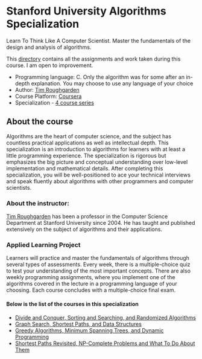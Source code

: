 # Stanford University Algorithms Specialization

Learn To Think Like A Computer Scientist. Master the fundamentals of the design and analysis of algorithms.

This [directory](stanford) contains all the assignments and work taken during this course. I am open to improvement.

- Programming language: C. Only the algorithm was for some after an in-depth explanation. You may choose to use any language of your choice
- Author: [Tim Roughgarden](https://www.coursera.org/instructor/~768)
- Course Platform: [Coursera](https://www.coursera.org)
- Specialization - [4 course series](https://www.coursera.org/specializations/algorithms)

## About the course

Algorithms are the heart of computer science, and the subject has countless practical applications as well as intellectual depth. This specialization is an introduction to algorithms for learners with at least a little programming experience. The specialization is rigorous but emphasizes the big picture and conceptual understanding over low-level implementation and mathematical details. After completing this specialization, you will be well-positioned to ace your technical interviews and speak fluently about algorithms with other programmers and computer scientists.

### About the instructor:

[Tim Roughgarden](https://www.coursera.org/instructor/~768) has been a professor in the Computer Science Department at Stanford University since 2004. He has taught and published extensively on the subject of algorithms and their applications.

### Applied Learning Project

Learners will practice and master the fundamentals of algorithms through several types of assessments. Every week, there is a multiple-choice quiz to test your understanding of the most important concepts. There are also weekly programming assignments, where you implement one of the algorithms covered in the lecture in a programming language of your choosing. Each course concludes with a multiple-choice final exam.

#### Below is the list of the courses in this specialization

- [Divide and Conquer, Sorting and Searching, and Randomized Algorithms](course1)
- [Graph Search, Shortest Paths, and Data Structures](course2)
- [Greedy Algorithms, Minimum Spanning Trees, and Dynamic Programming](course3)
- [Shortest Paths Revisited, NP-Complete Problems and What To Do About Them](course4)
